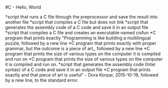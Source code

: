 #C - Hello, World

*script that runs a C file through the preprocessor and save the result into another file
*script that compiles a C file but does not link
*script that generates the assembly code of a C code and save it in an output file
*script that compiles a C file and creates an executable named cisfun
*C program that prints exactly "Programming is like building a multilingual puzzle, followed by a new line
*C program that prints exactly with proper grammar, but the outcome is a piece of art,, followed by a new line
*C program that prints the size of various types on the computer it is compiled and run on
*C program that prints the size of various types on the computer it is compiled and run on.
*script that generates the assembly code (Intel syntax) of a C code and save it in an output file
*C program that prints exactly and that piece of art is useful" - Dora Korpar, 2015-10-19, followed by a new line, to the standard error.
